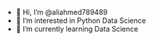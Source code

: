 - 👋 Hi, I’m @aliahmed789489
- 👀 I’m interested in Python Data Science 
- 🌱 I’m currently learning Data Science 


<!---
aliahmed789489/aliahmed789489 is a ✨ special ✨ repository because its `README.md` (this file) appears on your GitHub profile.
You can click the Preview link to take a look at your changes.
--->
